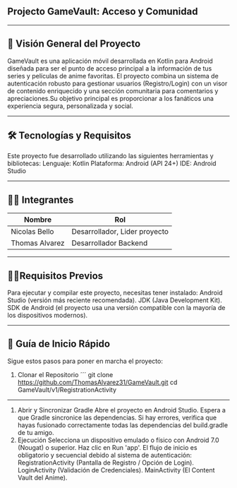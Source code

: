 ## Projecto GameVault: Acceso y Comunidad

---
## 🌟 Visión General del Proyecto

GameVault es una aplicación móvil desarrollada en Kotlin para Android diseñada para ser el punto de acceso principal a la información de tus series y películas de anime favoritas. El proyecto combina un sistema de autenticación robusto para gestionar usuarios (Registro/Login) con un visor de contenido enriquecido y una sección comunitaria para comentarios y apreciaciones.Su objetivo principal es proporcionar a los fanáticos una experiencia segura, personalizada y social.

---

## 🛠️ Tecnologías y Requisitos
Este proyecto fue desarrollado utilizando las siguientes herramientas y bibliotecas:
Lenguaje: Kotlin
Plataforma: Android (API 24+)
IDE: Android Studio

---

## 👨‍💻 Integrantes 

| Nombre            | Rol                           |
|-------------------|-------------------------------|
| Nicolas Bello     | Desarrollador, Lider proyecto |
| Thomas Alvarez    | Desarrollador Backend         |

---

## 👨‍💻Requisitos Previos
  Para ejecutar y compilar este proyecto, necesitas tener instalado:
  Android Studio (versión más reciente recomendada).
  JDK (Java Development Kit).
  SDK de Android (el proyecto usa una versión compatible con la mayoría de los dispositivos modernos).
  
---
## 🚀 Guía de Inicio Rápido
Sigue estos pasos para poner en marcha el proyecto:
1. Clonar el Repositorio
´´´
git clone https://github.com/ThomasAlvarez31/GameVault.git
cd GameVault/v1/RegistrationActivity

---

1. Abrir y Sincronizar Gradle
  Abre el proyecto en Android Studio.
  Espera a que Gradle sincronice las dependencias. Si hay errores, verifica que hayas fusionado correctamente todas las dependencias del build.gradle de tu amigo.
2. Ejecución
  Selecciona un dispositivo emulado o físico con Android 7.0 (Nougat) o superior.
  Haz clic en Run 'app'.
El flujo de inicio es obligatorio y secuencial debido al sistema de autenticación:
  RegistrationActivity (Pantalla de Registro / Opción de Login).
  LoginActivity (Validación de Credenciales).
  MainActivity (El Content Vault del Anime).
